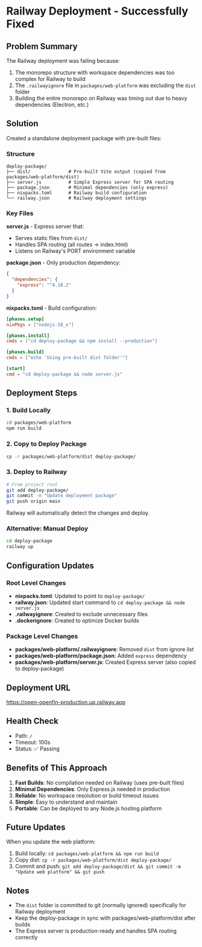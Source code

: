 # Railway Deployment - Successfully Fixed

## Problem Summary
The Railway deployment was failing because:
1. The monorepo structure with workspace dependencies was too complex for Railway to build
2. The `.railwayignore` file in `packages/web-platform` was excluding the `dist` folder
3. Building the entire monorepo on Railway was timing out due to heavy dependencies (Electron, etc.)

## Solution
Created a standalone deployment package with pre-built files:

### Structure
```
deploy-package/
├── dist/              # Pre-built Vite output (copied from packages/web-platform/dist)
├── server.js          # Simple Express server for SPA routing
├── package.json       # Minimal dependencies (only express)
├── nixpacks.toml      # Railway build configuration
└── railway.json       # Railway deployment settings
```

### Key Files

**server.js** - Express server that:
- Serves static files from `dist/`
- Handles SPA routing (all routes → index.html)
- Listens on Railway's PORT environment variable

**package.json** - Only production dependency:
```json
{
  "dependencies": {
    "express": "^4.18.2"
  }
}
```

**nixpacks.toml** - Build configuration:
```toml
[phases.setup]
nixPkgs = ["nodejs-18_x"]

[phases.install]
cmds = ["cd deploy-package && npm install --production"]

[phases.build]
cmds = ["echo 'Using pre-built dist folder'"]

[start]
cmd = "cd deploy-package && node server.js"
```

## Deployment Steps

### 1. Build Locally
```bash
cd packages/web-platform
npm run build
```

### 2. Copy to Deploy Package
```bash
cp -r packages/web-platform/dist deploy-package/
```

### 3. Deploy to Railway
```bash
# From project root
git add deploy-package/
git commit -m "Update deployment package"
git push origin main
```

Railway will automatically detect the changes and deploy.

### Alternative: Manual Deploy
```bash
cd deploy-package
railway up
```

## Configuration Updates

### Root Level Changes
- **nixpacks.toml**: Updated to point to `deploy-package/`
- **railway.json**: Updated start command to `cd deploy-package && node server.js`
- **.railwayignore**: Created to exclude unnecessary files
- **.dockerignore**: Created to optimize Docker builds

### Package Level Changes
- **packages/web-platform/.railwayignore**: Removed `dist` from ignore list
- **packages/web-platform/package.json**: Added `express` dependency
- **packages/web-platform/server.js**: Created Express server (also copied to deploy-package)

## Deployment URL
https://open-openfin-production.up.railway.app

## Health Check
- Path: `/`
- Timeout: 100s
- Status: ✅ Passing

## Benefits of This Approach
1. **Fast Builds**: No compilation needed on Railway (uses pre-built files)
2. **Minimal Dependencies**: Only Express.js needed in production
3. **Reliable**: No workspace resolution or build timeout issues
4. **Simple**: Easy to understand and maintain
5. **Portable**: Can be deployed to any Node.js hosting platform

## Future Updates
When you update the web platform:
1. Build locally: `cd packages/web-platform && npm run build`
2. Copy dist: `cp -r packages/web-platform/dist deploy-package/`
3. Commit and push: `git add deploy-package/dist && git commit -m "Update web platform" && git push`

## Notes
- The `dist` folder is committed to git (normally ignored) specifically for Railway deployment
- Keep the deploy-package in sync with packages/web-platform/dist after builds
- The Express server is production-ready and handles SPA routing correctly
